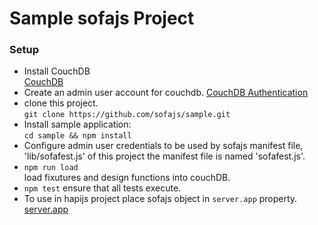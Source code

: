 # Sample sofajs Project 


### Setup 
* Install CouchDB <br/>
  [CouchDB](http://couchdb.apache.org/)
* Create an admin user account for couchdb. 
  [CouchDB Authentication](http://docs.couchdb.org/en/1.6.1/intro/security.html#authentication)
* clone this project.<br/>
  `git clone https://github.com/sofajs/sample.git`
* Install sample application:<br/>
  `cd sample && npm install`
* Configure admin user credentials to be used by sofajs manifest file,<br/> 
  'lib/sofafest.js' of this project the manifest file is named 'sofafest.js'. 
* `npm run load`<br/>
   load fixutures and design functions into couchDB. 
* `npm test` ensure that all tests execute.
* To use in hapijs project place sofajs object in `server.app` property.<br/>
  [server.app](hapijs.com/api#serverapp)
